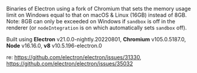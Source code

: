 Binaries of Electron using a fork of Chromium that sets the memory usage limit on Windows equal to that on macOS & Linux (16GB) instead of 8GB. Note: 8GB can only be exceeded on Windows if `sandbox` is off in the renderer (or `nodeIntegration` is on which automatically sets `sandbox` off).

Built using **Electron** v21.0.0-nightly.20220801, **Chromium** v105.0.5187.0, **Node** v16.16.0, **v8** v10.5.196-electron.0

re: https://github.com/electron/electron/issues/31330, https://github.com/electron/electron/issues/35032
